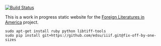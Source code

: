[![Build Status](https://travis-ci.org/umd-mith/fla-web.svg)](http://travis-ci.org/umd-mith/fla-web)

This is a work in progress static website for the [Foreign Literatures in America](http://mith.umd.edu/research/project/fla/) project.

    sudo apt-get install ruby python libtiff-tools
    sudo pip install git+https://github.com/edsu/iiif.git@fix-off-by-one-sizes


